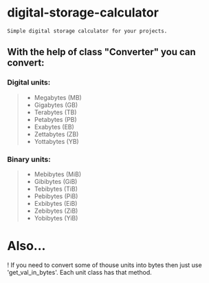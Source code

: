 # digital-storage-calculator
```
Simple digital storage calculator for your projects.
```

## With the help of class "Converter" you can convert:
### Digital units:
> - Megabytes (MB)
> - Gigabytes (GB)
> - Terabytes (TB)
> - Petabytes (PB)
> - Exabytes (EB)
> - Zettabytes (ZB)
> - Yottabytes (YB)
    
### Binary units:
> - Mebibytes (MiB)
> - Gibibytes (GiB)
> - Tebibytes (TiB)
> - Pebibytes (PiB)
> - Exbibytes (EiB)
> - Zebibytes (ZiB)
> - Yobibytes (YiB)
    
# Also...
! If you need to convert some of thouse units into bytes then just use 'get_val_in_bytes'. Each unit class has that method.
  
